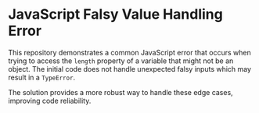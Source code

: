 # JavaScript Falsy Value Handling Error

This repository demonstrates a common JavaScript error that occurs when trying to access the `length` property of a variable that might not be an object. The initial code does not handle unexpected falsy inputs which may result in a `TypeError`.

The solution provides a more robust way to handle these edge cases, improving code reliability.